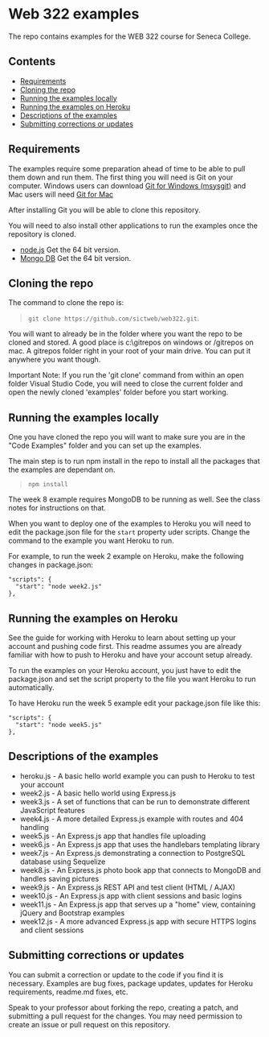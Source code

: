 # Web 322 examples

The repo contains examples for the WEB 322 course for Seneca College.

## Contents

* [Requirements](#a0)
* [Cloning the repo](#a1)
* [Running the examples locally](#a2)
* [Running the examples on Heroku](#a3)
* [Descriptions of the examples](#a4)
* [Submitting corrections or updates](#a5)

<a name="a0"></a>
## Requirements

The examples require some preparation ahead of time to be able to pull them down and run them. The first thing you will need is Git on your computer. Windows users can download [Git for Windows (msysgit)](https://git-for-windows.github.io/) and Mac users will need [Git for Mac](https://git-scm.com/download/mac)

After installing Git you will be able to clone this repository.

You will need to also install other applications to run the examples once the repository is cloned.
* [node.js](https://nodejs.org/en/download/) Get the 64 bit version.
* [Mongo DB](https://www.mongodb.com/download-center?jmp=nav#community) Get the 64 bit version.

<a name="a1"></a>
## Cloning the repo

The command to clone the repo is:
> `git clone https://github.com/sictweb/web322.git`.

You will want to already be in the folder where you want the repo to be cloned and stored. A good place is c:\gitrepos on windows or /gitrepos on mac. A gitrepos folder right in your root of your main drive. You can put it anywhere you want though.

Important Note: If you run the 'git clone' command from within an open folder Visual Studio Code, you will need to close the current folder and open the newly cloned 'examples' folder before you start working.

<a name="a2"></a>
## Running the examples locally

One you have cloned the repo you will want to make sure you are in the "Code Examples" folder and you can set up the examples.

The main step is to run npm install in the repo to install all the packages that the examples are dependant on.
> `npm install`

The week 8 example requires MongoDB to be running as well. See the class notes for instructions on that.

When you want to deploy one of the examples to Heroku you will need to edit the package.json file for the `start` property uder scripts. Change the command to the example you want Heroku to run.

For example, to run the week 2 example on Heroku, make the following changes in package.json:
```
"scripts": {
  "start": "node week2.js"
},
```

<a name="a3"></a>
## Running the examples on Heroku

See the guide for working with Heroku to learn about setting up your account and pushing code first. This readme assumes you are already familiar with how to push to Heroku and have your account setup already.

To run the examples on your Heroku account, you just have to edit the package.json and set the script property to the file you want Heroku to run automatically.

To have Heroku run the week 5 example edit your package.json file like this:
```
"scripts": {
  "start": "node week5.js"
},
```

<a name="a4"></a>
## Descriptions of the examples

* heroku.js - A basic hello world example you can push to Heroku to test your account
* week2.js - A basic hello world using Express.js
* week3.js - A set of functions that can be run to demonstrate different JavaScript features
* week4.js - A more detailed Express.js example with routes and 404 handling
* week5.js - An Express.js app that handles file uploading
* week6.js - An Express.js app that uses the handlebars templating library
* week7.js - An Express.js demonstrating a connection to PostgreSQL database using Sequelize
* week8.js - An Express.js photo book app that connects to MongoDB and handles saving pictures
* week9.js - An Express.js REST API and test client (HTML / AJAX)
* week10.js - An Express.js app with client sessions and basic logins
* week11.js - An Express.js app that serves up a "home" view, containing jQuery and Bootstrap examples
* week12.js - A more advanced Express.js app with secure HTTPS logins and client sessions

<a name="a5"></a>
## Submitting corrections or updates

You can submit a correction or update to the code if you find it is necessary. Examples are bug fixes, package updates, updates for Heroku requirements, readme.md fixes, etc.

Speak to your professor about forking the repo, creating a patch, and submitting a pull request for the changes. You may need permission to create an issue or pull request on this repository.